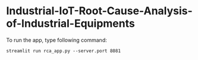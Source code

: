 # Industrial-IoT-Root-Cause-Analysis-of-Industrial-Equipments

To run the app, type following command:

```streamlit run rca_app.py --server.port 8081```
